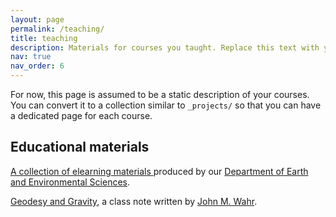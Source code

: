 ```yaml
---
layout: page
permalink: /teaching/
title: teaching
description: Materials for courses you taught. Replace this text with your description.
nav: true
nav_order: 6
---
```


For now, this page is assumed to be a static description of your courses. You can convert it to a collection similar to `_projects/` so that you can have a dedicated page for each course.

## Educational materials

<a href="https://cuhkesscelearn.wixsite.com/home"> A collection of elearning materials </a> produced by our <a href="https://www.ees.cuhk.edu.hk/"> Department of Earth and Environmental Sciences</a>.

[Geodesy and Gravity](/assets/Wahr_Geodesy.pd), a class note written by <a href="http://www.johnwahr.com"> John M. Wahr</a>.
